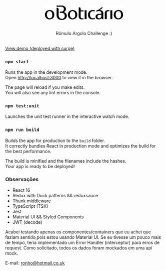 <p align="center"> <img src="./src/assets/images/logo.png" width="250"></p>

<br />

<div align="center">Rômulo Argolo Challenge :)</div>

<br />

[View demo (deployed with surge)](http://romulo-challenge-boticario.surge.sh/)

### `npm start`

Runs the app in the development mode.<br />
Open [http://localhost:3000](http://localhost:3000) to view it in the browser.

The page will reload if you make edits.<br />
You will also see any lint errors in the console.

### `npm test:unit`

Launches the unit test runner in the interactive watch mode.

### `npm run build`

Builds the app for production to the `build` folder.<br />
It correctly bundles React in production mode and optimizes the build for the best performance.

The build is minified and the filenames include the hashes.<br />
Your app is ready to be deployed!

### Observações

- React 16
- Redux with Duck patterns && reduxsauce
- Thunk middleware
- TypeScript (TSX)
- Jest
- Material UI && Styled Components
- JWT (decode)

Acabei testando apenas os componentes/containers que eu achei que faziam sentido,pois estou usando Material UI.
Se eu tivesse um pouco mais de tempo, teria implementado um Error Handler (interceptor) para erros de request.
Como solicitado, todos os dados foram mockados em uma api mock.

E-mail: ronho@hotmail.co.uk
